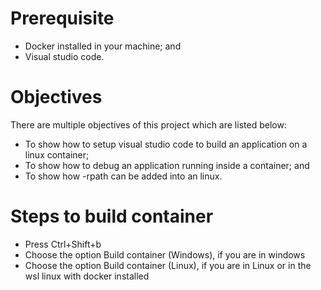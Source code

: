 # Prerequisite
   * Docker installed in your machine; and
   * Visual studio code.

# Objectives
There are multiple objectives of this project which are listed below:

   * To show how to setup visual studio code to build an application on a linux container;
   * To show how to debug an application running inside a container; and
   * To show how -rpath can be added into an linux. 

# Steps to build container

   * Press Ctrl+Shift+b
   * Choose the option Build container (Windows), if you are in windows
   * Choose the option Build container (Linux), if you are in Linux or in the wsl linux with docker installed
